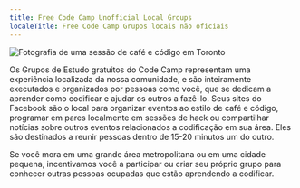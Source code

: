 ```yaml
---
title: Free Code Camp Unofficial Local Groups
localeTitle: Free Code Camp Grupos locais não oficiais
---
```

![Fotografia de uma sessão de café e código em Toronto](https://discourse-user-assets.s3.amazonaws.com/original/2X/f/ff5fe6693f4d56b6b6b768d91f10bd4cdd9f3eb2.jpg)

Os Grupos de Estudo gratuitos do Code Camp representam uma experiência localizada da nossa comunidade, e são inteiramente executados e organizados por pessoas como você, que se dedicam a aprender como codificar e ajudar os outros a fazê-lo. Seus sites do Facebook são o local para organizar eventos ao estilo de café e código, programar em pares localmente em sessões de hack ou compartilhar notícias sobre outros eventos relacionados a codificação em sua área. Eles são destinados a reunir pessoas dentro de 15-20 minutos um do outro.

Se você mora em uma grande área metropolitana ou em uma cidade pequena, incentivamos você a participar ou criar seu próprio grupo para conhecer outras pessoas ocupadas que estão aprendendo a codificar.
